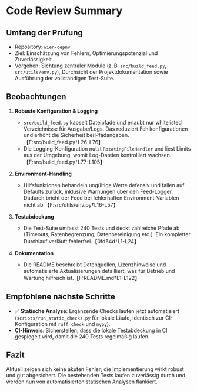 # Code Review Summary

## Umfang der Prüfung
- Repository: `wien-oepnv`
- Ziel: Einschätzung von Fehlern, Optimierungspotenzial und Zuverlässigkeit
- Vorgehen: Sichtung zentraler Module (z. B. `src/build_feed.py`, `src/utils/env.py`), Durchsicht der Projektdokumentation sowie Ausführung der vollständigen Test-Suite.

## Beobachtungen
1. **Robuste Konfiguration & Logging**
   - `src/build_feed.py` kapselt Dateipfade und erlaubt nur whitelisted Verzeichnisse für Ausgabe/Logs. Das reduziert Fehlkonfigurationen und erhöht die Sicherheit bei Pfadangaben.【F:src/build_feed.py†L26-L76】
   - Die Logging-Konfiguration nutzt `RotatingFileHandler` und liest Limits aus der Umgebung, womit Log-Dateien kontrolliert wachsen.【F:src/build_feed.py†L77-L105】

2. **Environment-Handling**
   - Hilfsfunktionen behandeln ungültige Werte defensiv und fallen auf Defaults zurück, inklusive Warnungen über den Feed-Logger. Dadurch bricht der Feed bei fehlerhaften Environment-Variablen nicht ab.【F:src/utils/env.py†L16-L57】

3. **Testabdeckung**
   - Die Test-Suite umfasst 240 Tests und deckt zahlreiche Pfade ab (Timeouts, Ratenbegrenzung, Datenbereinigung etc.). Ein kompletter Durchlauf verläuft fehlerfrei.【0fd64d†L1-L24】

4. **Dokumentation**
   - Die README beschreibt Datenquellen, Lizenzhinweise und automatisierte Aktualisierungen detailliert, was für Betrieb und Wartung hilfreich ist.【F:README.md†L1-L122】

## Empfohlene nächste Schritte
- ✅ **Statische Analyse**: Ergänzende Checks laufen jetzt automatisiert (`scripts/run_static_checks.py` für lokale Läufe, identisch zur CI-Konfiguration mit `ruff check` und `mypy`).
- **CI-Hinweis**: Sicherstellen, dass die lokale Testabdeckung in CI gespiegelt wird, damit die 240 Tests regelmäßig laufen.

## Fazit
Aktuell zeigen sich keine akuten Fehler; die Implementierung wirkt robust und gut abgesichert. Die bestehenden Tests laufen zuverlässig durch und werden nun von automatisierten statischen Analysen flankiert.
